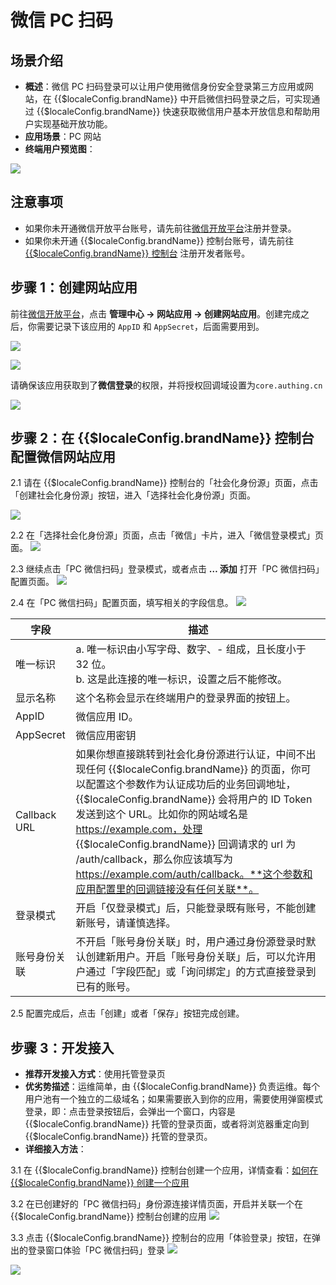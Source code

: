 # 微信 PC 扫码

<LastUpdated />

## 场景介绍

- **概述**：微信 PC 扫码登录可以让用户使用微信身份安全登录第三方应用或网站，在 {{$localeConfig.brandName}} 中开启微信扫码登录之后，可实现通过 {{$localeConfig.brandName}} 快速获取微信用户基本开放信息和帮助用户实现基础开放功能。
- **应用场景**：PC 网站
- **终端用户预览图**：

![](./images/login.jpg)

## 注意事项

- 如果你未开通微信开放平台账号，请先前往[微信开放平台](https://open.weixin.qq.com/cgi-bin/frame?t=home/web_tmpl&lang=zh_CN)注册并登录。
- 如果你未开通 {{$localeConfig.brandName}} 控制台账号，请先前往 [{{$localeConfig.brandName}} 控制台](https://authing.cn/) 注册开发者账号。

## 步骤 1：创建网站应用

前往[微信开放平台](https://open.weixin.qq.com/cgi-bin/frame?t=home/web_tmpl&lang=zh_CN)，点击 **管理中心 -> 网站应用 -> 创建网站应用**。创建完成之后，你需要记录下该应用的 `AppID` 和 `AppSecret`，后面需要用到。

![](./images/create-web-app-1.png)

![](./images/create-web-app-2.jpg)

请确保该应用获取到了**微信登录**的权限，并将授权回调域设置为`core.authing.cn`

![](./images/domain.png)


## 步骤 2：在 {{$localeConfig.brandName}} 控制台配置微信网站应用

2.1 请在 {{$localeConfig.brandName}} 控制台的「社会化身份源」页面，点击「创建社会化身份源」按钮，进入「选择社会化身份源」页面。

![](~@imagesZhCn/guides/connections/create-social-idp.jpg)

2.2 在「选择社会化身份源」页面，点击「微信」卡片，进入「微信登录模式」页面。
![](./images/add-app-1.jpg)

2.3 继续点击「PC 微信扫码」登录模式，或者点击 **… 添加** 打开「PC 微信扫码」配置页面。
![](./images/add-app-2.jpg)

2.4 在「PC 微信扫码」配置页面，填写相关的字段信息。
![](./images/add-app-3.jpg)

| 字段    | 描述  |
| ------------ | ------ |
| 唯一标识      | a. 唯一标识由小写字母、数字、- 组成，且长度小于 32 位。<br />b. 这是此连接的唯一标识，设置之后不能修改。    |
| 显示名称      | 这个名称会显示在终端用户的登录界面的按钮上。 |
| AppID        | 微信应用 ID。   |
| AppSecret    | 微信应用密钥    |
| Callback URL | 如果你想直接跳转到社会化身份源进行认证，中间不出现任何 {{$localeConfig.brandName}} 的页面，你可以配置这个参数作为认证成功后的业务回调地址，{{$localeConfig.brandName}} 会将用户的 ID Token 发送到这个 URL。比如你的网站域名是 https://example.com，处理 {{$localeConfig.brandName}} 回调请求的 url 为 /auth/callback，那么你应该填写为 https://example.com/auth/callback。**这个参数和应用配置里的回调链接没有任何关联**。|
| 登录模式      | 开启「仅登录模式」后，只能登录既有账号，不能创建新账号，请谨慎选择。   |
| 账号身份关联   | 不开启「账号身份关联」时，用户通过身份源登录时默认创建新用户。开启「账号身份关联」后，可以允许用户通过「字段匹配」或「询问绑定」的方式直接登录到已有的账号。 |

2.5 配置完成后，点击「创建」或者「保存」按钮完成创建。


## 步骤 3：开发接入

- **推荐开发接入方式**：使用托管登录页
- **优劣势描述**：运维简单，由 {{$localeConfig.brandName}} 负责运维。每个用户池有一个独立的二级域名；如果需要嵌入到你的应用，需要使用弹窗模式登录，即：点击登录按钮后，会弹出一个窗口，内容是 {{$localeConfig.brandName}} 托管的登录页面，或者将浏览器重定向到 {{$localeConfig.brandName}} 托管的登录页。
- **详细接入方法**：

3.1 在 {{$localeConfig.brandName}} 控制台创建一个应用，详情查看：[如何在 {{$localeConfig.brandName}} 创建一个应用](/guides/app-new/create-app/create-app.md)

3.2 在已创建好的「PC 微信扫码」身份源连接详情页面，开启并关联一个在 {{$localeConfig.brandName}} 控制台创建的应用
![](./images/step3.2.jpg)

3.3 点击 {{$localeConfig.brandName}} 控制台的应用「体验登录」按钮，在弹出的登录窗口体验「PC 微信扫码」登录
![](./images/step3.3-1.jpg)

![](./images/step3.3-2.jpg)
